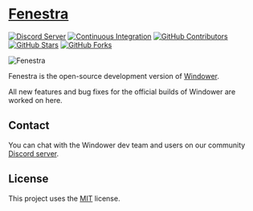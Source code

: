 # [Fenestra][github-project]

[![Discord Server][discord-badge]][discord-url]
[![Continuous Integration][build-status-badge]][build-status-url]
[![GitHub Contributors][contributors-badge]][contributors-url]
[![GitHub Stars][stars-badge]][stars-url]
[![GitHub Forks][forks-badge]][forks-url]

![Fenestra][banner]

Fenestra is the open-source development version of [Windower][windower-homepage].

All new features and bug fixes for the official builds of Windower are worked on here.

<!--
## Contributing

All contributions are welcome. Learn more about contributing in
the [CONTRIBUTING][contributing] file.

Not sure what to contribute? Check out the [GitHub "contribute" page][contribute]
-->

## Contact

You can chat with the Windower dev team and users on our community [Discord server][discord-url].

## License

This project uses the [MIT][license] license.

<!-- References -->

[github-project]: https://github.com/Windower/Fenestra
[windower-homepage]: https://www.windower.net

[banner]: https://github.com/Windower/Fenestra/raw/media/banner.png

[contributing]: ./CONTRIBUTING.md
[contribute]: https://github.com/Windower/Fenestra/contribute

[license]: ./LICENSE.md

[discord-url]: https://discord.gg/2wCMexS
[build-status-url]: https://github.com/Windower/Fenestra/actions/workflows/ci.yml
[contributors-url]: https://github.com/Windower/Fenestra/graphs/contributors
[stars-url]: https://github.com/Windower/Fenestra/stargazers
[forks-url]: https://github.com/Windower/Fenestra/network/members

[discord-badge]: https://img.shields.io/discord/338590234235371531.svg?logo=discord&logoColor=white&colorB=7289da
[build-status-badge]: https://github.com/Windower/Fenestra/actions/workflows/ci.yml/badge.svg?branch=main
[contributors-badge]: https://img.shields.io/github/contributors/Windower/Fenestra
[stars-badge]: https://img.shields.io/github/stars/Windower/Fenestra
[forks-badge]: https://img.shields.io/github/forks/Windower/Fenestra
